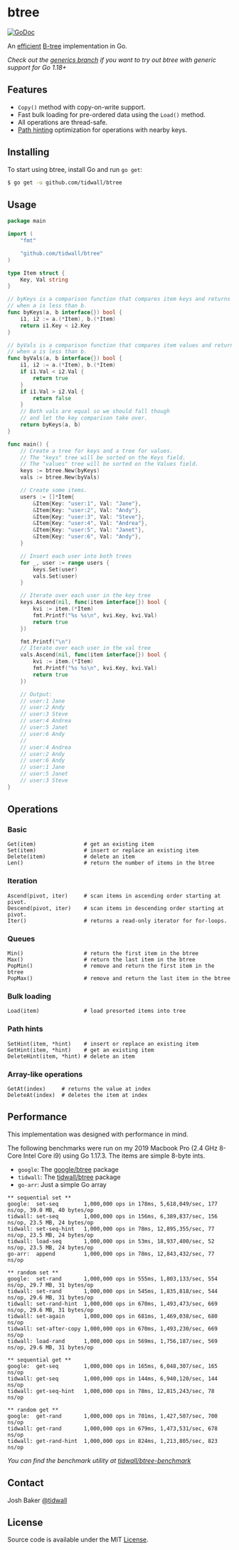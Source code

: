 # btree

[![GoDoc](https://godoc.org/github.com/tidwall/btree?status.svg)](https://godoc.org/github.com/tidwall/btree)

An [efficient](#performance) [B-tree](https://en.wikipedia.org/wiki/B-tree) implementation in Go. 

*Check out the [generics branch](https://github.com/tidwall/btree/tree/generics) if you want to try out btree with generic support for Go 1.18+*

## Features

- `Copy()` method with copy-on-write support.
- Fast bulk loading for pre-ordered data using the `Load()` method.
- All operations are thread-safe.
- [Path hinting](PATH_HINT.md) optimization for operations with nearby keys.

## Installing

To start using btree, install Go and run `go get`:

```sh
$ go get -u github.com/tidwall/btree
```

## Usage

```go
package main

import (
	"fmt"

	"github.com/tidwall/btree"
)

type Item struct {
	Key, Val string
}

// byKeys is a comparison function that compares item keys and returns true
// when a is less than b.
func byKeys(a, b interface{}) bool {
	i1, i2 := a.(*Item), b.(*Item)
	return i1.Key < i2.Key
}

// byVals is a comparison function that compares item values and returns true
// when a is less than b.
func byVals(a, b interface{}) bool {
	i1, i2 := a.(*Item), b.(*Item)
	if i1.Val < i2.Val {
		return true
	}
	if i1.Val > i2.Val {
		return false
	}
	// Both vals are equal so we should fall though
	// and let the key comparison take over.
	return byKeys(a, b)
}

func main() {
	// Create a tree for keys and a tree for values.
	// The "keys" tree will be sorted on the Keys field.
	// The "values" tree will be sorted on the Values field.
	keys := btree.New(byKeys)
	vals := btree.New(byVals)

	// Create some items.
	users := []*Item{
		&Item{Key: "user:1", Val: "Jane"},
		&Item{Key: "user:2", Val: "Andy"},
		&Item{Key: "user:3", Val: "Steve"},
		&Item{Key: "user:4", Val: "Andrea"},
		&Item{Key: "user:5", Val: "Janet"},
		&Item{Key: "user:6", Val: "Andy"},
	}

	// Insert each user into both trees
	for _, user := range users {
		keys.Set(user)
		vals.Set(user)
	}

	// Iterate over each user in the key tree
	keys.Ascend(nil, func(item interface{}) bool {
		kvi := item.(*Item)
		fmt.Printf("%s %s\n", kvi.Key, kvi.Val)
		return true
	})

	fmt.Printf("\n")
	// Iterate over each user in the val tree
	vals.Ascend(nil, func(item interface{}) bool {
		kvi := item.(*Item)
		fmt.Printf("%s %s\n", kvi.Key, kvi.Val)
		return true
	})

	// Output:
	// user:1 Jane
	// user:2 Andy
	// user:3 Steve
	// user:4 Andrea
	// user:5 Janet
	// user:6 Andy
	//
	// user:4 Andrea
	// user:2 Andy
	// user:6 Andy
	// user:1 Jane
	// user:5 Janet
	// user:3 Steve
}
```

## Operations

### Basic

```
Get(item)               # get an existing item
Set(item)               # insert or replace an existing item
Delete(item)            # delete an item
Len()                   # return the number of items in the btree
```

### Iteration

```
Ascend(pivot, iter)     # scan items in ascending order starting at pivot.
Descend(pivot, iter)    # scan items in descending order starting at pivot.
Iter()                  # returns a read-only iterator for for-loops.
```

### Queues

```
Min()                   # return the first item in the btree
Max()                   # return the last item in the btree
PopMin()                # remove and return the first item in the btree
PopMax()                # remove and return the last item in the btree
```
### Bulk loading

```
Load(item)              # load presorted items into tree
```

### Path hints

```
SetHint(item, *hint)    # insert or replace an existing item
GetHint(item, *hint)    # get an existing item
DeleteHint(item, *hint) # delete an item
```

### Array-like operations

```
GetAt(index)     # returns the value at index
DeleteAt(index)  # deletes the item at index
```

## Performance

This implementation was designed with performance in mind. 

The following benchmarks were run on my 2019 Macbook Pro (2.4 GHz 8-Core Intel Core i9) using Go 1.17.3. The items are simple 8-byte ints. 

- `google`: The [google/btree](https://github.com/google/btree) package
- `tidwall`: The [tidwall/btree](https://github.com/tidwall/btree) package
- `go-arr`: Just a simple Go array

```
** sequential set **
google:  set-seq        1,000,000 ops in 178ms, 5,618,049/sec, 177 ns/op, 39.0 MB, 40 bytes/op
tidwall: set-seq        1,000,000 ops in 156ms, 6,389,837/sec, 156 ns/op, 23.5 MB, 24 bytes/op
tidwall: set-seq-hint   1,000,000 ops in 78ms, 12,895,355/sec, 77 ns/op, 23.5 MB, 24 bytes/op
tidwall: load-seq       1,000,000 ops in 53ms, 18,937,400/sec, 52 ns/op, 23.5 MB, 24 bytes/op
go-arr:  append         1,000,000 ops in 78ms, 12,843,432/sec, 77 ns/op

** random set **
google:  set-rand       1,000,000 ops in 555ms, 1,803,133/sec, 554 ns/op, 29.7 MB, 31 bytes/op
tidwall: set-rand       1,000,000 ops in 545ms, 1,835,818/sec, 544 ns/op, 29.6 MB, 31 bytes/op
tidwall: set-rand-hint  1,000,000 ops in 670ms, 1,493,473/sec, 669 ns/op, 29.6 MB, 31 bytes/op
tidwall: set-again      1,000,000 ops in 681ms, 1,469,038/sec, 680 ns/op
tidwall: set-after-copy 1,000,000 ops in 670ms, 1,493,230/sec, 669 ns/op
tidwall: load-rand      1,000,000 ops in 569ms, 1,756,187/sec, 569 ns/op, 29.6 MB, 31 bytes/op

** sequential get **
google:  get-seq        1,000,000 ops in 165ms, 6,048,307/sec, 165 ns/op
tidwall: get-seq        1,000,000 ops in 144ms, 6,940,120/sec, 144 ns/op
tidwall: get-seq-hint   1,000,000 ops in 78ms, 12,815,243/sec, 78 ns/op

** random get **
google:  get-rand       1,000,000 ops in 701ms, 1,427,507/sec, 700 ns/op
tidwall: get-rand       1,000,000 ops in 679ms, 1,473,531/sec, 678 ns/op
tidwall: get-rand-hint  1,000,000 ops in 824ms, 1,213,805/sec, 823 ns/op
```

*You can find the benchmark utility at [tidwall/btree-benchmark](https://github.com/tidwall/btree-benchmark)*

## Contact

Josh Baker [@tidwall](http://twitter.com/tidwall)

## License

Source code is available under the MIT [License](/LICENSE).
